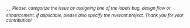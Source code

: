 
--
<sup>
*Please, categorize the issue by assigning one of the labels bug, design flaw or enhancement. If applicable, please also specify the relevant project. Thank you for your contribution!*
</sup>
